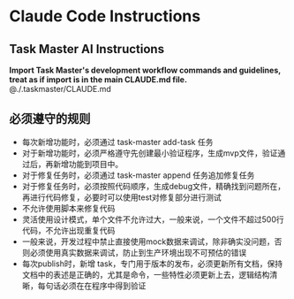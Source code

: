 # Claude Code Instructions

## Task Master AI Instructions
**Import Task Master's development workflow commands and guidelines, treat as if import is in the main CLAUDE.md file.**
@./.taskmaster/CLAUDE.md

## 必须遵守的规则
- 每次新增功能时，必须通过 task-master add-task 任务
- 对于新增功能时，必须严格遵守先创建最小验证程序，生成mvp文件，验证通过后，再新增功能到项目中。
- 对于修复任务时，必须通过 task-master append 任务追加修复任务
- 对于修复任务时，必须按照代码顺序，生成debug文件，精确找到问题所在，再进行代码修复，必要时可以使用test对修复部分进行测试
- 不允许使用脚本来修复代码
- 灵活使用设计模式，单个文件不允许过大，一般来说，一个文件不超过500行代码，不允许出现重复代码
- 一般来说，开发过程中禁止直接使用mock数据来调试，除非确实没问题，否则必须使用真实数据来调试，防止到生产环境出现不可预估的错误
- 每次publish时，新增 task，专门用于版本的发布，必须更新所有文档，保持文档中的表述是正确的，尤其是命令，一些特性必须更新上去，逻辑结构清晰，每句话必须在在程序中得到验证